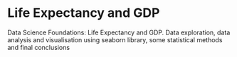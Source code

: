 # Life Expectancy and GDP
 Data Science Foundations: Life Expectancy and GDP. Data exploration, data analysis and visualisation using seaborn library, some statistical methods and final conclusions
